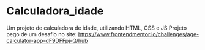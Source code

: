 # Calculadora_idade
Um projeto de calculadora de idade, utilizando HTML, CSS e JS
Projeto pego de um desafio no site: https://www.frontendmentor.io/challenges/age-calculator-app-dF9DFFpj-Q/hub
